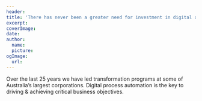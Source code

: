 ```yaml
---
header:
title: 'There has never been a greater need for investment in digital automation than now.'
excerpt:
coverImage:
date:
author:
  name:
  picture:
ogImage:
  url:
---
```


Over the last 25 years we have led transformation programs at some of Australia’s largest corporations. Digital process automation is the key to driving & achieving critical business objectives.
